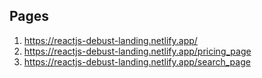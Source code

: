 <h2>
    Pages
</h2>

<ol>
    <li>
        <a href="https://reactjs-debust-landing.netlify.app/">https://reactjs-debust-landing.netlify.app/</a>
    </li>
    <li>
        <a href="https://reactjs-debust-landing.netlify.app/pricing_page">https://reactjs-debust-landing.netlify.app/pricing_page</a>
    </li>
    <li>
        <a href="https://reactjs-debust-landing.netlify.app/search_page">https://reactjs-debust-landing.netlify.app/search_page</a>
    </li>
</ol>